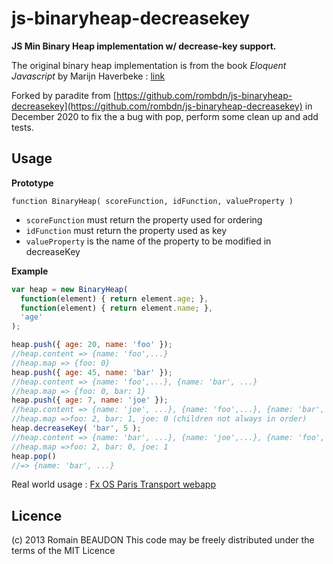 js-binaryheap-decreasekey
=========================

**JS Min Binary Heap implementation w/ decrease-key support.**

The original binary heap implementation is from the book *Eloquent Javascript* by Marijn Haverbeke : [link](http://eloquentjavascript.net/appendix2.html)

Forked by paradite from [https://github.com/rombdn/js-binaryheap-decreasekey](https://github.com/rombdn/js-binaryheap-decreasekey) in December 2020 to fix the a bug with pop, perform some clean up and add tests.

Usage
---------

**Prototype**

`function BinaryHeap( scoreFunction, idFunction, valueProperty )`

 - `scoreFunction` must return the property used for ordering
 - `idFunction` must return the property used as key
 - `valueProperty` is the name of the property to be modified in decreaseKey



**Example**

```javascript
var heap = new BinaryHeap(
  function(element) { return element.age; },
  function(element) { return element.name; },
  'age'
);

heap.push({ age: 20, name: 'foo' });
//heap.content => {name: 'foo',...}
//heap.map => {foo: 0}
heap.push({ age: 45, name: 'bar' });
//heap.content => {name: 'foo',...}, {name: 'bar', ...}
//heap.map => {foo: 0, bar: 1}
heap.push({ age: 7, name: 'joe' });
//heap.content => {name: 'joe', ...}, {name: 'foo',...}, {name: 'bar', ...}
//heap.map =>foo: 2, bar: 1, joe: 0 (children not always in order)
heap.decreaseKey( 'bar', 5 );
//heap.content => {name: 'bar', ...}, {name: 'joe',...}, {name: 'foo', ...}
//heap.map =>foo: 2, bar: 0, joe: 1
heap.pop()
//=> {name: 'bar', ...}
```

Real world usage : [Fx OS Paris Transport webapp](https://github.com/rombdn/fxos-metrobusparis/blob/master/js/app.js#L380)


Licence
---------
(c) 2013 Romain BEAUDON This code may be freely distributed under the terms of the MIT Licence
